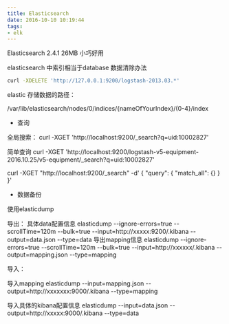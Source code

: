```yaml
---
title: Elasticsearch
date: 2016-10-10 10:19:44
tags: 
- elk
---
```


Elasticsearch 2.4.1
26MB 小巧好用

elasticsearch 中索引相当于database
数据清除办法
``` bash
curl -XDELETE 'http://127.0.0.1:9200/logstash-2013.03.*' 
```


elastic 存储数据的路径：

/var/lib/elasticsearch/nodes/0/indices/{nameOfYourIndex}/(0-4}/index


* 查询

全局搜索：
curl -XGET 'http://localhost:9200/_search?q=uid:10002827'


简单查询
curl -XGET 'http://localhost:9200/logstash-v5-equipment-2016.10.25/v5-equipment/_search?q=uid:10002827'


curl -XGET "http://localhost:9200/_search" -d'
{
  "query": {
    "match_all": {}
  }
}'

+ 数据备份

使用elasticdump

导出：
具体data配置信息
elasticdump --ignore-errors=true  --scrollTime=120m  --bulk=true --input=http://xxxxx:9200/.kibana   --output=data.json  --type=data
导出mapping信息
elasticdump --ignore-errors=true  --scrollTime=120m  --bulk=true --input=http://xxxxxx/.kibana   --output=mapping.json  --type=mapping  

导入：

导入mapping
elasticdump --input=mapping.json  --output=http://xxxxxxx:9000/.kibana --type=mapping

导入具体的kibana配置信息
elasticdump --input=data.json  --output=http://xxxxx:9000/.kibana --type=data